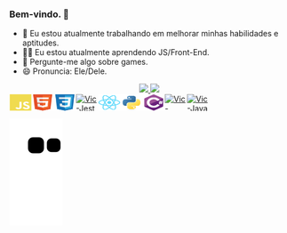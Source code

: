 ### Bem-vindo. 👋

- 🔭 Eu estou atualmente trabalhando em melhorar minhas habilidades e aptitudes.
- 🐱‍🏍 Eu estou atualmente aprendendo JS/Front-End.
- 💬 Pergunte-me algo sobre games.
- 😄 Pronuncia: Ele/Dele.

<div align="center">
  <a href="https://github.com/vicsantus">
  <img height="180em" src="https://github-readme-stats.vercel.app/api?username=vicsantus&show_icons=true&theme=dark"/>
  <img height="180em" src="https://github-readme-stats.vercel.app/api/top-langs/?username=vicsantus&layout=compact&count_private=true&langs_count=7&theme=dark"/>
</div>

<div>
<div style="display: flex">
<br>
  <img align="center" alt="Vic-Js" height="30" width="40" src="https://raw.githubusercontent.com/devicons/devicon/master/icons/javascript/javascript-plain.svg">
  <img align="center" alt="Vic-HTML" height="30" width="40" src="https://raw.githubusercontent.com/devicons/devicon/master/icons/html5/html5-original.svg">
  <img align="center" alt="Vic-CSS" height="30" width="40" src="https://raw.githubusercontent.com/devicons/devicon/master/icons/css3/css3-original.svg">
  <img align="center" alt="Vic-Jest" height="30" width="40" src="https://cdn.jsdelivr.net/gh/devicons/devicon/icons/jest/jest-plain.svg">
  <img align="center" alt="Vic-React" height="30" width="40" src="https://raw.githubusercontent.com/devicons/devicon/master/icons/react/react-original.svg">
  <img align="center" alt="Vic-Python" height="30" width="40" src="https://raw.githubusercontent.com/devicons/devicon/master/icons/python/python-original.svg">
  <img align="center" alt="Vic-Csharp" height="30" width="40" src="https://raw.githubusercontent.com/devicons/devicon/master/icons/csharp/csharp-original.svg">
  <img align="center" alt="Vic-BootStrap" height="30" width="40" src="https://cdn.jsdelivr.net/gh/devicons/devicon/icons/bootstrap/bootstrap-original-wordmark.svg">
  <img align="center" alt="Vic-Java" height="30" width="40" src="https://cdn.jsdelivr.net/gh/devicons/devicon/icons/java/java-original.svg">
</div>

<div>

![Snake animation](https://github.com/vicsantus/vicsantus/blob/output/github-contribution-grid-snake.svg)

</div>
